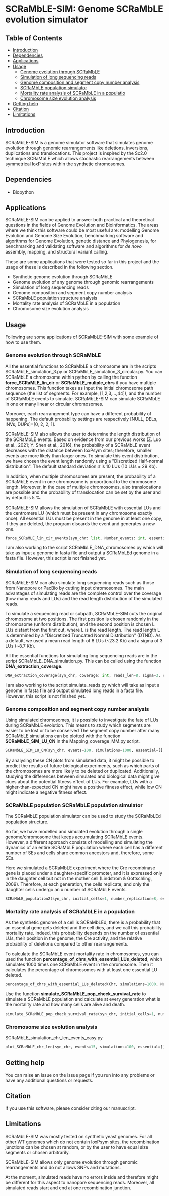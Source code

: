 # SCRaMbLE-SIM: Genome SCRaMbLE evolution simulator
<!--
[![Twitter URL](https://img.shields.io/twitter/url/https/twitter.com/wouter_decoster.svg?style=social&label=Follow%20%40Mm94Marco)](https://twitter.com/Mm94Marco)
-->

## Table of Contents
- [Introduction](#introduction)
- [Dependencies](#dependencies)
- [Applications](#applications)
- [Usage](#usage)
    - [Genome evolution through SCRaMbLE](#genome_evolution)
    - [Simulation of long sequencing reads](#reads_SIM)
    - [Genome composition and segment copy number analysis](#CN)
    - [SCRaMbLE population simulator](#population)
    - [Mortality rate analysis of SCRaMbLE in a populatio](#mortality)
    - [Chromosome size evolution analysis](#chr_size)
- [Getting help](#help)
- [Citation](#citation)
- [Limitations](#limitations)

## <a name="introduction"></a>Introduction
SCRaMbLE-SIM is a genome simulator software that simulates genome evolution through genomic rearrangements like deletions, inversions, duplications and translocations.
This project is inspired by the Sc2.0 technique SCRaMbLE which allows stochastic rearrangements between symmetrical loxP sites within the synthetic chromosomes.

## <a name="dependencies"></a>Dependencies
- Biopython

## <a name="applications"></a>Applications
SCRaMbLE-SIM can be applied to answer both practical and theoretical questions in the fields of Genome Evolution and Bioinformatics.
The areas where we think this software could be most useful are: modelling Genome Evolution and Genome Size Evolution, benchmarking software and algorithms for Genome Evolution, genetic distance and Phylogenesis, for benchmarking and validating software and algorithms for *de novo* assembly, mapping, and structural variant calling.

These are some applications that were tested so far in this project and the usage of these is described in the following section.
- Synthetic genome evolution through SCRaMbLE
- Genome evolution of any genome through genomic rearrangements
- Simulation of long sequencing reads
- Genome composition and segment copy number analysis
- SCRaMbLE population structure analysis
- Mortality rate analysis of SCRaMbLE in a population
- Chromosome size evolution analysis


## <a name="usage"></a>Usage
Following are some applications of SCRaMbLE-SIM with some example of how to use them.

### <a name="genome_evolution"></a>Genome evolution through SCRaMbLE
All the essential functions to SCRaMbLE a chromosome are in the scripts SCRaMbLE_simulation_3.py or SCRaMbLE_simulation_3_circular.py. You can SCRaMbLE a chromosome within python by calling the function **force_SCRaMLE_lin_cir** or **SCRaMbLE_muliple_chrs** if you have multiple chromosomes.
This function takes as input the initial chromosome path sequence (the list of segments. For example, [1,2,3,...,44]), and the number of SCRaMbLE events to simulate. SCRaMbLE-SIM can simulate SCRaMbLE in one or many linear or circular chromosomes.

Moreover, each rearrangement type can have a different probability of happening. The default probability settings are respectively [NULL, DELs, INVs, DUPs]=[0, 2, 2, 1].

SCRaMbLE-SIM also allows the user to determine the length distribution of the SCRaMbLE events. Based on evidence from our previous works (Z. Luo et al., 2021; Y. Shen et al., 2016), the probability of a SCRaMbLE event decreases with the distance between loxPsym sites; therefore, smaller events are more likely than larger ones. To simulate this event distribution, we have chosen the event length randomly using a "Discretized Half-normal distribution". The default standard deviation 𝜎 is 10 LUs (10 LUs ≈ 29 Kb).

In addition, when multiple chromosomes are present, the probability of a SCRaMbLE event in one chromosome is proportional to the chromosome length. Moreover, in the case of multiple chromosomes, also translocations are possible and the probability of translocation can be set by the user and by default is 5 %.

SCRaMbLE-SIM allows the simulation of SCRaMbLE with essential LUs and the centromere LU (which must be present in any chromosome exactly once). All essential LUs must be present in the genome in at least one copy, if they are deleted, the program discards the event and generates a new one.

```py
force_SCRaMLE_lin_cir_events(syn_chr: list, Number_events: int, essential=[], circular=False, mu=0, sigma=7, CEN=[], force=True, probability=[0, 2, 2, 1], event_type=False)
```

I am also working to the script SCRaMbLE_DNA_chromosomes.py which will take as input a genome in fasta file and output a SCRaMbLEd genome in a fasta file. However, this script is not finished yet.


### <a name="reads_SIM"></a>Simulation of long sequencing reads
SCRaMbLE-SIM can also simulate long sequencing reads such as those from Nanopore or PacBio by cutting input chromosomes. The main advantages of simulating reads are the complete control over the coverage (how many reads and LUs) and the read length distribution of the simulated reads.

To simulate a sequencing read or subpath, SCRaMbLE-SIM cuts the original chromosome at two positions. The first position is chosen randomly in the chromosome (uniform distribution), and the second position is chosen L LUs distant from the first cut, where L is the read length. 
The read length L is determined by a "Discretized Truncated Normal Distribution" (DTND). As a default, we used a mean read length of 8 LUs (~23.2 Kb) and a sigma of 3 LUs (~8.7 Kb).

All the essential functions for simulating long sequencing reads are in the script SCRaMbLE_DNA_simulation.py. This can be called using the function **DNA_extraction_coverage**.

```py
DNA_extraction_coverage(syn_chr, coverage: int, reads_len=8, sigma=3, circular=False)
```

I am also working to the script simulate_reads.py which will take as input a genome in fasta file and output simulated long reads in a fasta file. However, this script is not finished yet.

### <a name="CN"></a>Genome composition and segment copy number analysis
Using simulated chromosomes, it is possible to investigate the fate of LUs during SCRaMbLE evolution. This means to study which segments are easier to be lost or to be conserved
The segment copy number after many SCRaMbLE simulations can be plotted with the function **SCRaMbLE_SIM_LU_CN** in the Mapping_coverage_MM.py script.

```py
SCRaMbLE_SIM_LU_CN(syn_chr, events=100, simulations=1000, essential=[], CEN=[], circular=False, mu=0, sigma=10, force=True, probability=[0, 2, 2, 1], max_CN=5)
```

By analysing these CN plots from simulated data, it might be possible to predict the results of future biological experiments, such as which parts of the chromosomes are more likely to be deleted or duplicated.
Additionally, studying the differences between simulated and biological data might give clues about the potential fitness effect of LUs. For example, LUs with a higher-than-expected CN might have a positive fitness effect, while low CN might indicate a negative fitness effect.

### <a name="population"></a>SCRaMbLE population SCRaMbLE population simulator
The SCRaMbLE population simulator can be used to study the SCRaMbLEd population structure.

So far, we have modelled and simulated evolution through a single genome/chromosome that keeps accumulating SCRaMbLE events.
However, a different approach consists of modelling and simulating the dynamics of an entire SCRaMbLE population where each cell has a different number of SEs and cells share common ancestors and, therefore, some SEs.

Here we simulated a SCRaMbLE experiment where the Cre recombinase gene is placed under a daughter-specific promoter, and it is expressed only in the daughter cell but not in the mother cell (Lindstrom & Gottschling, 2009).
Therefore, at each generation, the cells replicate, and only the daughter cells undergo an x number of SCRaMbLE events.

```py
SCRaMbLE_population2(syn_chr, initial_cells=1, number_replication=8, events_for_replication=1, essential=[], mu=0, sigma=10, CEN=[], probability=[3, 2, 2, 1])
```

### <a name="mortality"></a>Mortality rate analysis of SCRaMbLE in a population
As the synthetic genome of a cell is SCRaMbLEd, there is a probability that an essential gene gets deleted and the cell dies, and we call this probability mortality rate. Indeed, this probability depends on the number of essential LUs, their position in the genome, the Cre activity, and the relative probability of deletions compared to other rearrangements.

To calculate the SCRaMbLE event mortality rate in chromosomes, you can used the function **percentage_of_chrs_with_essential_LUs_deleted**, which simulates 1000 times one SCRaMbLE event in the chromosome. Then it calculates the percentage of chromosomes with at least one essential LU deleted.

```py
percentage_of_chrs_with_essential_LUs_deleted(Chr, simulations=1000, Number_events=1, essential=[], mu=0, sigma=10, CEN=[], probability=[3, 2, 2, 1]):
```

Use the function **simulate_SCRaMbLE_pop_check_survival_rate** to simulate a SCRaMbLE population and calculate at every generation what is the mortality rate and how many cells are alive and death.

```py
simulate_SCRaMbLE_pop_check_survival_rate(syn_chr, initial_cells=1, number_replication=8, events_for_replication=1, essential=[], mu=0, sigma=10, CEN=[], probability=[3, 2, 2, 1])
```

### <a name="chr_size"></a>Chromosome size evolution analysis

SCRaMbLE_simulation_chr_len_events_easy.py

```py
plot_SCRaMbLE_chr_len(syn_chr, events=15, simulations=100, essential=[], CEN=[], circular=False, mu=0, sigma=10, force=True, probability=[0, 2, 2, 1], file_name="", SD=False)
```

## <a name="help"></a>Getting help
You can raise an issue on the issue page if you run into any problems or have any additional questions or requests.

## <a name="citation"></a>Citation
If you use this software, please consider citing our manuscript.

## <a name="limitations"></a>Limitations
SCRaMbLE-SIM was mostly tested on synthetic yeast genomes. For all other WT genomes which do not contain loxPsym sites, the recombination junctions can be chosen at random, or by the user to have equal size segments or chosen arbitrarily.

SCRaMbLE-SIM allows only genome evolution through genomic rearrangements and do not allows SNPs and mutations.

At the moment, simulated reads have no errors inside and therefore might be different for this aspect to nanopore sequencing reads. Moreover, all simulated reads start and end at one recombination junction.
